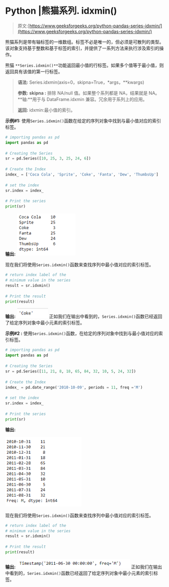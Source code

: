 # Python |熊猫系列. idxmin()

> 原文:[https://www.geeksforgeeks.org/python-pandas-series-idxmin/](https://www.geeksforgeeks.org/python-pandas-series-idxmin/)

熊猫系列是带有轴标签的一维数组。标签不必是唯一的，但必须是可散列的类型。该对象支持基于整数和基于标签的索引，并提供了一系列方法来执行涉及索引的操作。

熊猫 `**Series.idxmin()**`功能返回最小值的行标签。如果多个值等于最小值，则返回具有该值的第一行标签。

> **语法:** Series.idxmin(axis=0，skipna=True，*args，**kwargs)
> 
> **参数:**
> **skipna :** 排除 NA/null 值。如果整个系列都是 NA，结果就是 NA。
> **轴:**用于与 DataFrame.idxmin 兼容。冗余用于系列上的应用。
> 
> **返回:** idxmin:最小值的索引。

**示例#1:** 使用`Series.idxmin()`函数在给定的序列对象中找到与最小值对应的索引标签。

```py
# importing pandas as pd
import pandas as pd

# Creating the Series
sr = pd.Series([10, 25, 3, 25, 24, 6])

# Create the Index
index_ = ['Coca Cola', 'Sprite', 'Coke', 'Fanta', 'Dew', 'ThumbsUp']

# set the index
sr.index = index_

# Print the series
print(sr)
```

**输出:**
![](img/1f53af828e1a9600b255c9201272ff8a.png)

现在我们将使用`Series.idxmin()`函数来查找序列中最小值对应的索引标签。

```py
# return index label of the 
# minimum value in the series
result = sr.idxmin()

# Print the result
print(result)
```

**输出:**
![](img/cb898c33fda90e8a1dc7ba10a804b5fe.png)
正如我们在输出中看到的，`Series.idxmin()`函数已经返回了给定序列对象中最小元素的索引标签。

**示例#2 :** 使用`Series.idxmin()`函数，在给定的序列对象中找到与最小值对应的索引标签。

```py
# importing pandas as pd
import pandas as pd

# Creating the Series
sr = pd.Series([11, 21, 8, 18, 65, 84, 32, 10, 5, 24, 32])

# Create the Index
index_ = pd.date_range('2010-10-09', periods = 11, freq ='M')

# set the index
sr.index = index_

# Print the series
print(sr)
```

**输出:**

![](img/229bdc336ad3db176b98acf5dad7297f.png)

现在我们将使用`Series.idxmin()`函数来查找序列中最小值对应的索引标签。

```py
# return index label of the 
# minimum value in the series
result = sr.idxmin()

# Print the result
print(result)
```

**输出:**
![](img/e67b00fc21c46becd5020d0a0179ce85.png)
正如我们在输出中看到的，`Series.idxmin()`函数已经返回了给定序列对象中最小元素的索引标签。